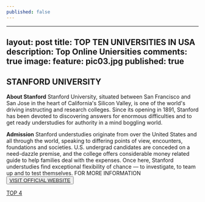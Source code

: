 ```yaml
---
published: false
---
```

---
layout: post
title: TOP TEN UNIVERSITIES IN USA
description: Top Online Uniersities
comments: true
image:
  feature: pic03.jpg
published: true
---
## STANFORD UNIVERSITY ##

**About Stanford**
Stanford University, situated between San Francisco and San Jose in the heart of California's Silicon Valley, is one of the world's driving instructing and research colleges. Since its opening in 1891, Stanford has been devoted to discovering answers for enormous difficulties and to get ready understudies for authority in a mind boggling world.

**Admission**
Stanford understudies originate from over the United States and all through the world, speaking to differing points of view, encounters, foundations and societies. U.S. undergrad candidates are conceded on a need-dazzle premise, and the college offers considerable money related guide to help families deal with the expenses. Once here, Stanford understudies find exceptional flexibility of chance — to investigate, to team up and to test themselves.
FOR MORE INFORMATION
<button><a href="http://www.stanford.edu/">VISIT OFFICIAL WEBSITE</a></button>

[TOP 4](/topten/top-online-uniersities4/)
